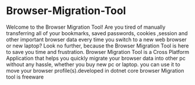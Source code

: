 # Browser-Migration-Tool
Welcome to the Browser Migration Tool!  Are you tired of manually transferring all of your bookmarks, saved passwords, cookies ,session and other important browser data  every time you switch to a new web browser or new laptop? Look no further, because the Browser Migration Tool is here to save you time and frustration. Browser Migration Tool is a Cross Platform Application that helps you quickly migrate your browser
data into other pc without any hassle, whether you buy new pc or laptop. you can use it to move your browser profile(s).developed in dotnet core browser Migration tool is freeware
